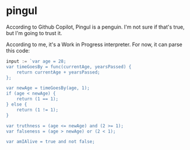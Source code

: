 # pingul

According to Github Copilot, Pingul is a penguin. I'm not sure if that's true, but I'm going to trust it.

According to me, it's a Work in Progress interpreter. For now, it can parse this code:

```javascript
input := `var age = 28;
var timeGoesBy = func(currentAge, yearsPassed) {
	return currentAge + yearsPassed;
};

var newAge = timeGoesBy(age, 1);
if (age < newAge) {
	return (1 == 1);
} else {
	return (1 != 1);
}

var truthness = (age <= newAge) and (2 >= 1);
var falseness = (age > newAge) or (2 < 1);

var amIAlive = true and not false;
```

